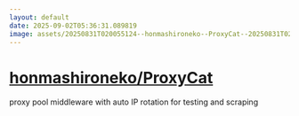 ```yaml
---
layout: default
date: 2025-09-02T05:36:31.089819
image: assets/20250831T020055124--honmashironeko--ProxyCat--20250831T020849610--cropped.png
---
```


# [honmashironeko/ProxyCat](https://github.com/honmashironeko/ProxyCat)

proxy pool middleware with auto IP rotation for testing and scraping
